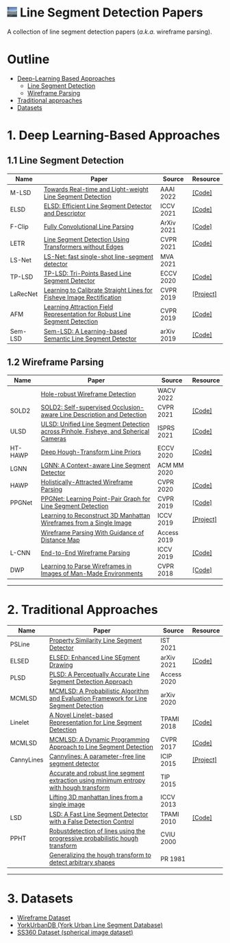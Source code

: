 [<img height="23" src="https://github.com/lh9171338/Outline/blob/master/icon.jpg"/>](https://github.com/lh9171338/Outline) Line Segment Detection Papers
===

A collection of line segment detection papers (*a.k.a.* wireframe parsing).

# Outline

- [Deep-Learning Based Approaches](#1-Deep-Learning-Based-Approaches)
  - [Line Segment Detection](#11-Line-Segment-Detection)
  - [Wireframe Parsing](#12-Wireframe-Parsing)
- [Traditional approaches](#2-Traditional-Approaches)
- [Datasets](#3-Datasets)

# 1. Deep Learning-Based Approaches

## 1.1 Line Segment Detection

| Name | Paper | Source | Resource |
| --- | --- | --- | --- |
| M-LSD | [Towards Real-time and Light-weight Line Segment Detection](https://arxiv.org/abs/2106.00186) | AAAI 2022 | [[Code]](https://github.com/navervision/mlsd) |
| ELSD | [ELSD: Efficient Line Segment Detector and Descriptor](https://ieeexplore.ieee.org/document/9710129) | ICCV 2021 | [[Code]](https://github.com/Tinyyyy/ELSD) |
| F-Clip | [Fully Convolutional Line Parsing](https://arxiv.org/abs/2104.11207v2) | ArXiv 2021 | [[Code]](https://github.com/Delay-Xili/F-Clip) |
| LETR | [Line Segment Detection Using Transformers without Edges](https://ieeexplore.ieee.org/document/9578142) | CVPR 2021 | [[Code]](https://github.com/mlpc-ucsd/LETR) |
| LS-Net | [LS-Net: fast single-shot line-segment detector](https://link.springer.com/article/10.1007/s00138-020-01138-6) | MVA 2021 |  |
| TP-LSD | [TP-LSD: Tri-Points Based Line Segment Detector](https://link.springer.com/chapter/10.1007/978-3-030-58583-9_46) | ECCV 2020 | [[Code]](https://github.com/MegviiRobot/TP-LSD) |
| LaRecNet | [Learning to Calibrate Straight Lines for Fisheye Image Rectification](https://ieeexplore.ieee.org/document/8954315) | CVPR 2019 | [[Project]](https://xuezhucun.github.io/LaRecNet/) |
| AFM | [Learning Attraction Field Representation for Robust Line Segment Detection](https://ieeexplore.ieee.org/document/8954315) | CVPR 2019 | [[Code]](https://github.com/cherubicXN/afm_cvpr2019) |
| Sem-LSD | [Sem-LSD: A Learning-based Semantic Line Segment Detector](https://arxiv.org/abs/1909.06591v2) | arXiv 2019 | [[Code]](https://github.com/SunLoveSheep/Sem-LSD) |
 
## 1.2 Wireframe Parsing

| Name | Paper | Source | Resource |
| --- | --- | --- | --- |
|  | [Hole-robust Wireframe Detection](https://ieeexplore.ieee.org/document/9706680) | WACV 2022 |  |
| SOLD2 | [SOLD2: Self-supervised Occlusion-aware Line Description and Detection](https://ieeexplore.ieee.org/document/9578370) | CVPR 2021 | [[Code]](https://github.com/cvg/SOLD2) |
| ULSD | [ULSD: Unified Line Segment Detection across Pinhole, Fisheye, and Spherical Cameras](https://www.sciencedirect.com/science/article/pii/S0924271621001623) | ISPRS 2021 | [[Code]](https://github.com/lh9171338/ULSD-ISPRS) |
| HT-HAWP | [Deep Hough-Transform Line Priors](https://link.springer.com/chapter/10.1007/978-3-030-58542-6_20) | ECCV 2020 | [[Code]](https://github.com/yanconglin/Deep-Hough-Transform-Line-Priors) |
| LGNN | [LGNN: A Context-aware Line Segment Detector](https://dl.acm.org/doi/10.1145/3394171.3413784) | ACM MM 2020 |  |
| HAWP | [Holistically-Attracted Wireframe Parsing](https://ieeexplore.ieee.org/document/9157705) | CVPR 2020 | [[Code]](https://github.com/cherubicXN/hawp) |
| PPGNet | [PPGNet: Learning Point-Pair Graph for Line Segment Detection](https://ieeexplore.ieee.org/document/8954275) | CVPR 2019 | [[Code]](https://github.com/svip-lab/PPGNet) |
|  | [Learning to Reconstruct 3D Manhattan Wireframes from a Single Image](https://ieeexplore.ieee.org/document/9010693) | ICCV 2019 | [[Project]](https://yichaozhou.com/publication/1811learning/) |
|  | [Wireframe Parsing With Guidance of Distance Map](https://ieeexplore.ieee.org/document/8849984) | Access 2019 |  |
| L-CNN | [End-to-End Wireframe Parsing](https://ieeexplore.ieee.org/document/9008267) | ICCV 2019 | [[Code]](https://github.com/zhou13/lcnn) |
| DWP | [Learning to Parse Wireframes in Images of Man-Made Environments](https://ieeexplore.ieee.org/document/8578170) | CVPR 2018 | [[Code]](https://github.com/huangkuns/wireframe) |

---

# 2. Traditional Approaches

| Name | Paper | Source | Resource |
| --- | --- | --- | --- |
| PSLine | [Property Similarity Line Segment Detector](https://ieeexplore.ieee.org/document/9651397) | IST 2021 |  |
| ELSED | [ELSED: Enhanced Line SEgment Drawing](https://arxiv.org/abs/2108.03144) | arXiv 2021 | [[Code]](https://github.com/iago-suarez/ELSED) |
| PLSD | [PLSD: A Perceptually Accurate Line Segment Detection Approach](https://ieeexplore.ieee.org/document/9018038) | Access 2020 |  |
| MCMLSD | [MCMLSD: A Probabilistic Algorithm and Evaluation Framework for Line Segment Detection](https://arxiv.org/abs/2001.01788) | arXiv 2020 |  |
| Linelet | [A Novel Linelet-based Representation for Line Segment Detection](https://ieeexplore.ieee.org/document/7926451) | TPAMI 2018 | [[Code]](https://github.com/NamgyuCho/Linelet-code-and-YorkUrban-LineSegment-DB) |
| MCMLSD | [MCMLSD: A Dynamic Programming Approach to Line Segment Detection](https://ieeexplore.ieee.org/document/8100103) | CVPR 2017 | [[Code]](http://www.elderlab.yorku.ca/resources/) |
| CannyLines | [Cannylines: A parameter-free line segment detector](https://ieeexplore.ieee.org/document/7350850) | ICIP 2015 | [[Project]](https://cvrs.whu.edu.cn/cannylines/) |
|  | [Accurate and robust line segment extraction using minimum entropy with hough transform](https://ieeexplore.ieee.org/document/7000594) | TIP 2015 |  |
|  | [Lifting 3D manhattan lines from a single image](https://ieeexplore.ieee.org/document/6751171) | ICCV 2013 |  |
| LSD | [LSD: A Fast Line Segment Detector with a False Detection Control](https://ieeexplore.ieee.org/document/4731268) | TPAMI 2010 | [[Code]](http://www.ipol.im/pub/art/2012/gjmr-lsd/) |
| PPHT | [Robustdetection of lines using the progressive probabilistic hough transform](https://www.sciencedirect.com/science/article/pii/S1077314299908317) | CVIU 2000 |  |
|  | [Generalizing the hough transform to detect arbitrary shapes](https://www.sciencedirect.com/science/article/pii/0031320381900091) | PR 1981 |  |

---

# 3. Datasets

- [Wireframe Dataset](https://github.com/huangkuns/wireframe)
- [YorkUrbanDB (York Urban Line Segment Database)](http://www.elderlab.yorku.ca/resources/york-urban-line-segment-database-information/)
- [SS360 Dataset (spherical image dataset)](https://drive.google.com/drive/folders/1K-pGDDPrXkCmWCcoyYvURZ86ZzA5O6E_?usp=sharing)
